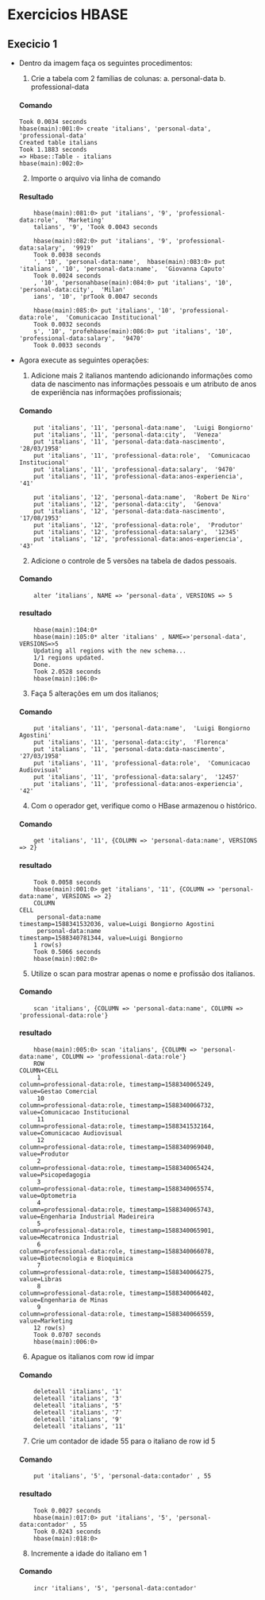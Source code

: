 # Exercicios HBASE

## Execicio 1

* Dentro da imagem faça os seguintes procedimentos:
	1. Crie a tabela com 2 famílias de colunas:
		a. personal-data
		b. professional-data
		
	#### Comando
	~~~shell
	Took 0.0034 seconds
	hbase(main):001:0> create 'italians', 'personal-data', 'professional-data'
	Created table italians
	Took 1.1883 seconds
	=> Hbase::Table - italians
	hbase(main):002:0>
	~~~	
	2. Importe o arquivo via linha de comando

	#### Resultado
	~~~shell
		hbase(main):081:0> put 'italians', '9', 'professional-data:role',  'Marketing'
		talians', '9', 'Took 0.0043 seconds

		hbase(main):082:0> put 'italians', '9', 'professional-data:salary',  '9919'
		Took 0.0038 seconds
		', '10', 'personal-data:name',  hbase(main):083:0> put 'italians', '10', 'personal-data:name',  'Giovanna Caputo'
		Took 0.0024 seconds
		, '10', 'personahbase(main):084:0> put 'italians', '10', 'personal-data:city',  'Milan'
		ians', '10', 'prTook 0.0047 seconds

		hbase(main):085:0> put 'italians', '10', 'professional-data:role',  'Comunicacao Institucional'
		Took 0.0032 seconds
		s', '10', 'profehbase(main):086:0> put 'italians', '10', 'professional-data:salary',  '9470'
		Took 0.0033 seconds
	~~~

* Agora execute as seguintes operações:
	1. Adicione mais 2 italianos mantendo adicionando informações como data de nascimento nas informações pessoais e um atributo de anos de
	experiência nas informações profissionais;  
	
	#### Comando
	~~~shell
		put 'italians', '11', 'personal-data:name',  'Luigi Bongiorno'
		put 'italians', '11', 'personal-data:city',  'Veneza'
		put 'italians', '11', 'personal-data:data-nascimento',  '28/03/1958'
		put 'italians', '11', 'professional-data:role',  'Comunicacao Institucional'
		put 'italians', '11', 'professional-data:salary',  '9470'
		put 'italians', '11', 'professional-data:anos-experiencia',  '41'

		put 'italians', '12', 'personal-data:name',  'Robert De Niro'
		put 'italians', '12', 'personal-data:city',  'Genova'
		put 'italians', '12', 'personal-data:data-nascimento',  '17/08/1953'
		put 'italians', '12', 'professional-data:role',  'Produtor'
		put 'italians', '12', 'professional-data:salary',  '12345'
		put 'italians', '12', 'professional-data:anos-experiencia',  '43'
	~~~
	
	2. Adicione o controle de 5 versões na tabela de dados pessoais.
	
	#### Comando
	~~~shell
		alter ‘italians′, NAME => ‘personal-data′, VERSIONS => 5		
	~~~
	#### resultado
	~~~shell
		hbase(main):104:0*                                                            
		hbase(main):105:0* alter 'italians' , NAME=>'personal-data', VERSIONS=>5      
		Updating all regions with the new schema...                                   
		1/1 regions updated.                                                          
		Done.                                                                         
		Took 2.0528 seconds                                                           		
		hbase(main):106:0>                                                            
	~~~
	
	3. Faça 5 alterações em um dos italianos;
	
	#### Comando
	~~~shell
		put 'italians', '11', 'personal-data:name',  'Luigi Bongiorno Agostini'
		put 'italians', '11', 'personal-data:city',  'Florenca'
		put 'italians', '11', 'personal-data:data-nascimento',  '27/03/1958'
		put 'italians', '11', 'professional-data:role',  'Comunicacao Audiovisual'
		put 'italians', '11', 'professional-data:salary',  '12457'
		put 'italians', '11', 'professional-data:anos-experiencia',  '42'

	~~~

	4. Com o operador get, verifique como o HBase armazenou o histórico.
		
	#### Comando
	~~~shell
		get 'italians', '11', {COLUMN => 'personal-data:name', VERSIONS => 2}
	~~~
	#### resultado
	~~~shell
		Took 0.0058 seconds                                                                                                                                                     
		hbase(main):001:0> get 'italians', '11', {COLUMN => 'personal-data:name', VERSIONS => 2}                                                                                
		COLUMN                                                       CELL                                                                                                       
		 personal-data:name                                          timestamp=1588341532036, value=Luigi Bongiorno Agostini                                                    
		 personal-data:name                                          timestamp=1588340781344, value=Luigi Bongiorno                                                             
		1 row(s)                                                                                                                                                                
		Took 0.5066 seconds                                                                                                                                                     
		hbase(main):002:0>   
	~~~
	
	5. Utilize o scan para mostrar apenas o nome e profissão dos italianos.
		
	#### Comando
	~~~shell
		scan 'italians', {COLUMN => 'personal-data:name', COLUMN => 'professional-data:role'}
	~~~
	#### resultado
	~~~shell
		hbase(main):005:0> scan 'italians', {COLUMN => 'personal-data:name', COLUMN => 'professional-data:role'}                                                          
		ROW                                                          COLUMN+CELL                                                                                          
		 1                                                           column=professional-data:role, timestamp=1588340065249, value=Gestao Comercial                       
		 10                                                          column=professional-data:role, timestamp=1588340066732, value=Comunicacao Institucional              
		 11                                                          column=professional-data:role, timestamp=1588341532164, value=Comunicacao Audiovisual                
		 12                                                          column=professional-data:role, timestamp=1588340969040, value=Produtor                               
		 2                                                           column=professional-data:role, timestamp=1588340065424, value=Psicopedagogia                         
		 3                                                           column=professional-data:role, timestamp=1588340065574, value=Optometria                             
		 4                                                           column=professional-data:role, timestamp=1588340065743, value=Engenharia Industrial Madeireira       
		 5                                                           column=professional-data:role, timestamp=1588340065901, value=Mecatronica Industrial                 
		 6                                                           column=professional-data:role, timestamp=1588340066078, value=Biotecnologia e Bioquimica             
		 7                                                           column=professional-data:role, timestamp=1588340066275, value=Libras                                 
		 8                                                           column=professional-data:role, timestamp=1588340066402, value=Engenharia de Minas                    
		 9                                                           column=professional-data:role, timestamp=1588340066559, value=Marketing                              
		12 row(s)                                                                                                                                                         
		Took 0.0707 seconds                                                                                                                                               
		hbase(main):006:0>  		
	~~~
	
	6. Apague os italianos com row id ímpar
		
	#### Comando
	~~~shell
		deleteall 'italians', '1'
		deleteall 'italians', '3'
		deleteall 'italians', '5'
		deleteall 'italians', '7'
		deleteall 'italians', '9'
		deleteall 'italians', '11'
	~~~
	
	7. Crie um contador de idade 55 para o italiano de row id 5
		
	#### Comando
	~~~shell
		put 'italians', '5', 'personal-data:contador' , 55
	~~~
	#### resultado
	~~~shell
		Took 0.0027 seconds
		hbase(main):017:0> put 'italians', '5', 'personal-data:contador' , 55
		Took 0.0243 seconds
		hbase(main):018:0>
	~~~
	
	8. Incremente a idade do italiano em 1
		
	#### Comando
	~~~shell
		incr 'italians', '5', 'personal-data:contador' 
	~~~

	